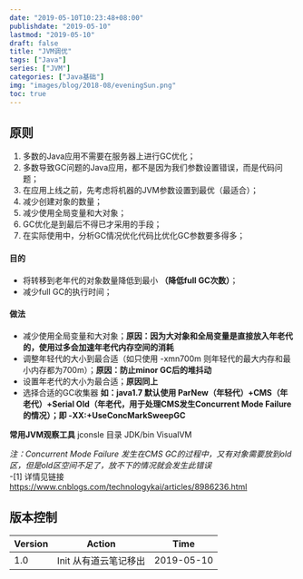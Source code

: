 ```yaml
---
date: "2019-05-10T10:23:48+08:00"
publishdate: "2019-05-10"
lastmod: "2019-05-10"
draft: false
title: "JVM调优"
tags: ["Java"]
series: ["JVM"]
categories: ["Java基础"]
img: "images/blog/2018-08/eveningSun.png"
toc: true
---
```


## 原则
1. 多数的Java应用不需要在服务器上进行GC优化； 
2. 多数导致GC问题的Java应用，都不是因为我们参数设置错误，而是代码问题； 
3. 在应用上线之前，先考虑将机器的JVM参数设置到最优（最适合）；
4. 减少创建对象的数量；
5. 减少使用全局变量和大对象；
6. GC优化是到最后不得已才采用的手段；
7. 在实际使用中，分析GC情况优化代码比优化GC参数要多得多；
#### 目的
- 将转移到老年代的对象数量降低到最小 **（降低full GC次数）**；
- 减少full GC的执行时间；
#### 做法
- 减少使用全局变量和大对象；**原因：因为大对象和全局变量是直接放入年老代的，使用过多会加速年老代内存空间的消耗**
- 调整年轻代的大小到最合适（如只使用 -xmn700m 则年轻代的最大内存和最小内存都为700m）；**原因：防止minor GC后的堆抖动**
- 设置年老代的大小为最合适；**原因同上**
- 选择合适的GC收集器 **如：java1.7 默认使用 ParNew（年轻代）+CMS（年老代）+Serial Old（年老代，用于处理CMS发生Concurrent Mode Failure的情况）；即 -XX:+UseConcMarkSweepGC**   

**常用JVM观察工具** jconsle 目录 JDK/bin VisualVM

*注：Concurrent Mode Failure 发生在CMS GC的过程中，又有对象需要放到old区，但是old区空间不足了，放不下的情况就会发生此错误*  
-[1] 详情见链接 https://www.cnblogs.com/technologykai/articles/8986236.html
## 版本控制

| Version | Action            | Time       |
| ------- | ----------------- | ---------- |
| 1.0     | Init 从有道云笔记移出 | 2019-05-10 |


